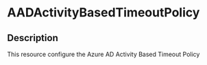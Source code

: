 
# AADActivityBasedTimeoutPolicy

## Description

This resource configure the Azure AD Activity Based Timeout Policy
